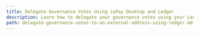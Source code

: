 ```yaml
---
title: Delegate Governance Votes Using ioPay Desktop and Ledger
description: Learn how to delegate your governance votes using your Ledger, so that you can vote on new governance proposals using web3 or ioPay mobile wallets.
path: delegate-governance-votes-to-an-external-address-using-ledger.md
---
```


